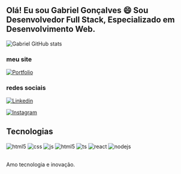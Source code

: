 ## Olá! Eu sou Gabriel Gonçalves 😄 Sou Desenvolvedor Full Stack, Especializado em Desenvolvimento Web.

![Gabriel GitHub stats](https://github-readme-stats.vercel.app/api?username=Gabrielgs0&show_icons=true&theme=blue-green&count_private=true)


### meu site

[![Portfolio](https://img.shields.io/website?label=https://https://gabrielgoncalvesportfolio.netlify.app//&style=for-the-badge&url=https://gabrielgoncalvesportfolio.netlify.app//)](https://gabrielgoncalvesportfolio.netlify.app/)

### redes sociais
[![Linkedin](	https://img.shields.io/badge/LinkedIn-0077B5?style=for-the-badge&logo=linkedin&logoColor=white)](https://www.linkedin.com/in/gabriel-gon%C3%A7alves07/)

[![Instagram](https://img.shields.io/badge/Instagram-E4405F?style=for-the-badge&logo=instagram&logoColor=white)](https://www.instagram.com/gabriel07goncalves/)


## Tecnologias 

<div style="display: inline_block">
  <img align="center" alt="html5" src="https://img.shields.io/badge/HTML5-E34F26?style=for-the-badge&logo=html5&logoColor=white" />
  <img align="center" alt="css" src="https://img.shields.io/badge/CSS3-1572B6?style=for-the-badge&logo=css3&logoColor=white" />
  <img align="center" alt="js" src="https://img.shields.io/badge/JavaScript-F7DF1E?style=for-the-badge&logo=javascript&logoColor=black" />
  <img align="center" alt="html5" src=https://img.shields.io/badge/Python-3776AB?style=for-the-badge&logo=python&logoColor=white  />
  <img align="center" alt="ts" src="https://img.shields.io/badge/TypeScript-007ACC?style=for-the-badge&logo=typescript&logoColor=white" />
  <img align="center" alt="react" src="https://img.shields.io/badge/React-20232A?style=for-the-badge&logo=react&logoColor=61DAFB" />
  <img align="center" alt="nodejs" src="https://img.shields.io/badge/Node.js-43853D?style=for-the-badge&logo=node.js&logoColor=white" />
</div><br/>

Amo tecnologia e inovação.
